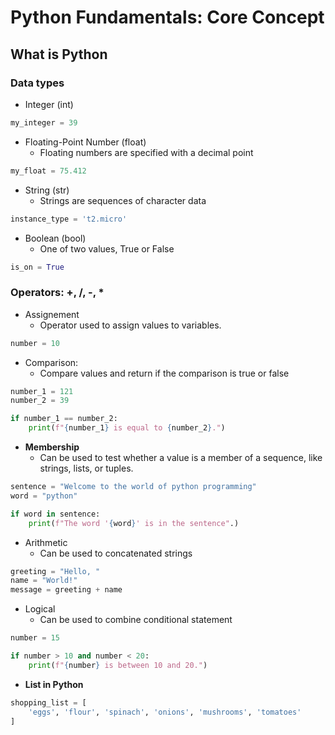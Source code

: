 # Python Fundamentals: Core Concept

## What is Python

### Data types

- Integer (int)
```py
my_integer = 39
``` 
- Floating-Point Number (float)
    - Floating numbers are specified with a decimal point
```py
my_float = 75.412
``` 

- String (str)
    - Strings are sequences of character data 
```py
instance_type = 't2.micro'
``` 

- Boolean (bool)
    - One of two values, True or False
```py
is_on = True
```
### Operators: +, /, -, *

- Assignement 
    - Operator used to assign values to variables.
```py
number = 10
```

- Comparison:
    - Compare values and return if the comparison is true or false
```py
number_1 = 121
number_2 = 39

if number_1 == number_2:
    print(f"{number_1} is equal to {number_2}.")
```

- **Membership**
    - Can be used to test whether a value is a member of a sequence, like strings, lists, or tuples.
```py
sentence = "Welcome to the world of python programming" 
word = "python"

if word in sentence:
    print(f"The word '{word}' is in the sentence".)
```

- Arithmetic
    - Can be used to concatenated strings
```py
greeting = "Hello, "
name = "World!"
message = greeting + name
```

- Logical
    - Can be used to combine conditional statement
```py
number = 15

if number > 10 and number < 20:
    print(f"{number} is between 10 and 20.")
```

- **List in Python**
```py
shopping_list = [
    'eggs', 'flour', 'spinach', 'onions', 'mushrooms', 'tomatoes'
]
```

```py

```
